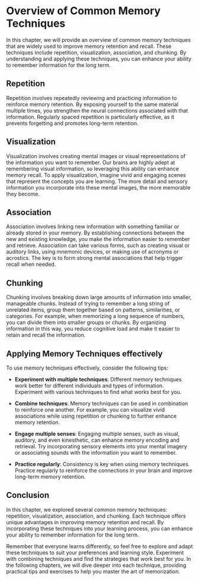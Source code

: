 Overview of Common Memory Techniques
===============================================

In this chapter, we will provide an overview of common memory techniques that are widely used to improve memory retention and recall. These techniques include repetition, visualization, association, and chunking. By understanding and applying these techniques, you can enhance your ability to remember information for the long term.

Repetition
----------

Repetition involves repeatedly reviewing and practicing information to reinforce memory retention. By exposing yourself to the same material multiple times, you strengthen the neural connections associated with that information. Regularly spaced repetition is particularly effective, as it prevents forgetting and promotes long-term retention.

Visualization
-------------

Visualization involves creating mental images or visual representations of the information you want to remember. Our brains are highly adept at remembering visual information, so leveraging this ability can enhance memory recall. To apply visualization, imagine vivid and engaging scenes that represent the concepts you are learning. The more detail and sensory information you incorporate into these mental images, the more memorable they become.

Association
-----------

Association involves linking new information with something familiar or already stored in your memory. By establishing connections between the new and existing knowledge, you make the information easier to remember and retrieve. Association can take various forms, such as creating visual or auditory links, using mnemonic devices, or making use of acronyms or acrostics. The key is to form strong mental associations that help trigger recall when needed.

Chunking
--------

Chunking involves breaking down large amounts of information into smaller, manageable chunks. Instead of trying to remember a long string of unrelated items, group them together based on patterns, similarities, or categories. For example, when memorizing a long sequence of numbers, you can divide them into smaller groups or chunks. By organizing information in this way, you reduce cognitive load and make it easier to retain and recall the information.

Applying Memory Techniques effectively
--------------------------------------

To use memory techniques effectively, consider the following tips:

* **Experiment with multiple techniques**: Different memory techniques work better for different individuals and types of information. Experiment with various techniques to find what works best for you.

* **Combine techniques**: Memory techniques can be used in combination to reinforce one another. For example, you can visualize vivid associations while using repetition or chunking to further enhance memory retention.

* **Engage multiple senses**: Engaging multiple senses, such as visual, auditory, and even kinesthetic, can enhance memory encoding and retrieval. Try incorporating sensory elements into your mental imagery or associating sounds with the information you want to remember.

* **Practice regularly**: Consistency is key when using memory techniques. Practice regularly to reinforce the connections in your brain and improve long-term memory retention.

Conclusion
----------

In this chapter, we explored several common memory techniques: repetition, visualization, association, and chunking. Each technique offers unique advantages in improving memory retention and recall. By incorporating these techniques into your learning process, you can enhance your ability to remember information for the long term.

Remember that everyone learns differently, so feel free to explore and adapt these techniques to suit your preferences and learning style. Experiment with combining techniques and find the strategies that work best for you. In the following chapters, we will dive deeper into each technique, providing practical tips and exercises to help you master the art of memorization.
